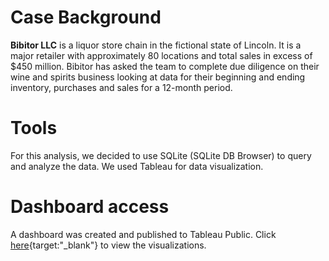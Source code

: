 # Case Background
**Bibitor LLC** is a liquor store chain in the fictional state of Lincoln. It is a major retailer with approximately 80 locations and total sales in excess of $450 million. 
Bibitor has asked the team to complete due diligence on their wine and spirits business looking at data for their beginning and ending inventory, purchases and sales for a 12-month period.
# Tools
For this analysis, we decided to use SQLite (SQLite DB Browser) to query and analyze the data. We used Tableau for data visualization.
# Dashboard access
A dashboard was created and published to Tableau Public. Click [here](https://public.tableau.com/app/profile/lucas.chung/viz/Phase2Dashboard_17237726176710/Main){target:"_blank"} to view the visualizations.
